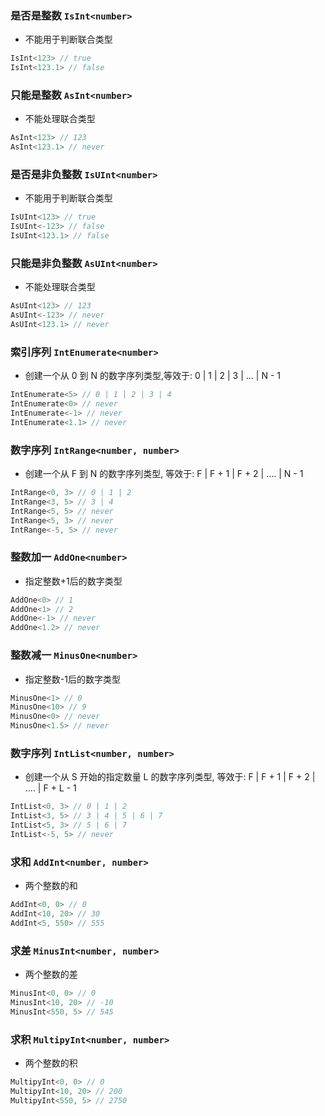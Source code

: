 
### 是否是整数 `IsInt<number>`
 * 不能用于判断联合类型

``` typescript
IsInt<123> // true
IsInt<123.1> // false
```

			
### 只能是整数 `AsInt<number>`
 * 不能处理联合类型

``` typescript
AsInt<123> // 123
AsInt<123.1> // never
```

			
### 是否是非负整数 `IsUInt<number>`
 * 不能用于判断联合类型

``` typescript
IsUInt<123> // true
IsUInt<-123> // false
IsUInt<123.1> // false
```

			
### 只能是非负整数 `AsUInt<number>`
 * 不能处理联合类型

``` typescript
AsUInt<123> // 123
AsUInt<-123> // never
AsUInt<123.1> // never
```

			
### 索引序列 `IntEnumerate<number>`
 * 创建一个从 0 到 N 的数字序列类型,等效于: 0 | 1 | 2 | 3 | ... | N - 1

``` typescript
IntEnumerate<5> // 0 | 1 | 2 | 3 | 4
IntEnumerate<0> // never
IntEnumerate<-1> // never
IntEnumerate<1.1> // never
```

			
### 数字序列 `IntRange<number, number>`
 * 创建一个从 F 到 N 的数字序列类型, 等效于: F | F + 1 | F + 2 | .... | N - 1

``` typescript
IntRange<0, 3> // 0 | 1 | 2
IntRange<3, 5> // 3 | 4
IntRange<5, 5> // never
IntRange<5, 3> // never
IntRange<-5, 5> // never
```

			
### 整数加一 `AddOne<number>`
 * 指定整数+1后的数字类型

``` typescript
AddOne<0> // 1
AddOne<1> // 2
AddOne<-1> // never
AddOne<1.2> // never
```

			
### 整数减一 `MinusOne<number>`
 * 指定整数-1后的数字类型

``` typescript
MinusOne<1> // 0
MinusOne<10> // 9
MinusOne<0> // never
MinusOne<1.5> // never
```

			
### 数字序列 `IntList<number, number>`
 * 创建一个从 S 开始的指定数量 L 的数字序列类型, 等效于: F | F + 1 | F + 2 | .... | F + L - 1

``` typescript
IntList<0, 3> // 0 | 1 | 2
IntList<3, 5> // 3 | 4 | 5 | 6 | 7
IntList<5, 3> // 5 | 6 | 7
IntList<-5, 5> // never
```

			
### 求和 `AddInt<number, number>`
 * 两个整数的和

``` typescript
AddInt<0, 0> // 0
AddInt<10, 20> // 30
AddInt<5, 550> // 555
```

			
### 求差 `MinusInt<number, number>`
 * 两个整数的差

``` typescript
MinusInt<0, 0> // 0
MinusInt<10, 20> // -10
MinusInt<550, 5> // 545
```

			
### 求积 `MultipyInt<number, number>`
 * 两个整数的积

``` typescript
MultipyInt<0, 0> // 0
MultipyInt<10, 20> // 200
MultipyInt<550, 5> // 2750
```

			